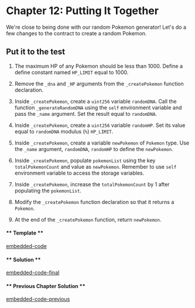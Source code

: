 # Chapter 12: Putting It Together

We're close to being done with our random Pokemon generator! Let's do a few changes to the contract to create a random Pokemon.

## Put it to the test

1. The maximum HP of any Pokemon should be less than 1000. Define a define constant named `HP_LIMIT` equal to 1000.

2. Remove the `_dna` and `_HP` arguments from the `_createPokemon` function declaration.

3. Inside `_createPokemon`, create a `uint256` variable `randomDNA`. Call the function `_generateRandomDNA` using the `self` environment variable and pass the `_name` argument. Set the result equal to `randomDNA`.

4. Inside `_createPokemon`, create a `uint256` variable `randomHP`. Set its value equal to `randomDNA` modulus (`%`) `HP_LIMIT`.

5. Inside `_createPokemon`, create a variable `newPokemon` of `Pokemon` type. Use the `_name` argument, `randomDNA`, `randomHP` to define the `newPokemon`.

6. Inside `_createPokemon`, populate `pokemonList` using the key `totalPokemonCount` and value as `newPokemon`. Remember to use `self` environment variable to access the storage variables.

7. Inside `_createPokemon`, increase the `totalPokemonCount` by 1 after populating the `pokemonList`.

8. Modify the `_createPokemon` function declaration so that it returns a `Pokemon`.

9. At the end of the `_createPokemon` function, return `newPokemon`.

<!-- tabs:start -->

#### ** Template **

[embedded-code](../assets/1/1.12-template-code.vy ':include :type=code embed-template')

#### ** Solution **

[embedded-code-final](../assets/1/1.12-finished-code.vy ':include :type=code embed-final')

#### ** Previous Chapter Solution **

[embedded-code-previous](../assets/1/1.11-finished-code.vy ':include :type=code embed-previous')

<!-- tabs:end -->

